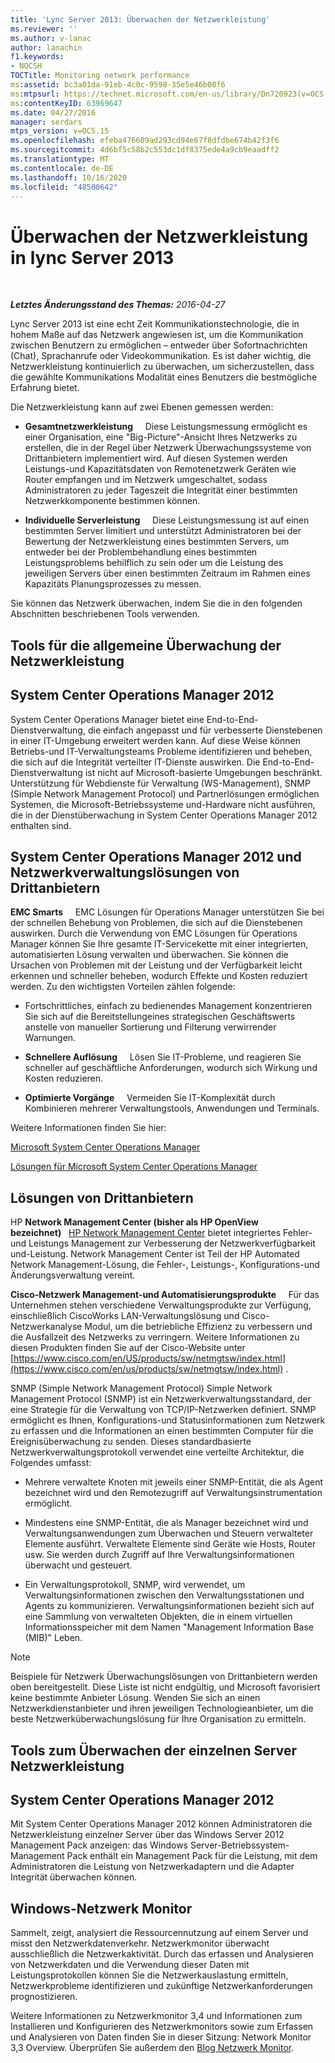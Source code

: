 ```yaml
---
title: 'Lync Server 2013: Überwachen der Netzwerkleistung'
ms.reviewer: ''
ms.author: v-lanac
author: lanachin
f1.keywords:
- NOCSH
TOCTitle: Monitoring network performance
ms:assetid: bc3a01da-91eb-4c0c-9598-35e5e46b00f6
ms:mtpsurl: https://technet.microsoft.com/en-us/library/Dn720923(v=OCS.15)
ms:contentKeyID: 63969647
ms.date: 04/27/2016
manager: serdars
mtps_version: v=OCS.15
ms.openlocfilehash: efeba476609ad293cd94e67f8dfdbe674b42f3f6
ms.sourcegitcommit: 4d6bf5c58b2c553dc1df8375ede4a9cb9eaadff2
ms.translationtype: MT
ms.contentlocale: de-DE
ms.lasthandoff: 10/16/2020
ms.locfileid: "48500642"
---
```

# <a name="monitoring-network-performance-in-lync-server-2013"></a>Überwachen der Netzwerkleistung in lync Server 2013

<div data-xmlns="http://www.w3.org/1999/xhtml">

<div class="topic" data-xmlns="http://www.w3.org/1999/xhtml" data-msxsl="urn:schemas-microsoft-com:xslt" data-cs="https://msdn.microsoft.com/">

<div data-asp="https://msdn2.microsoft.com/asp">



</div>

<div id="mainSection">

<div id="mainBody">

<span> </span>

_**Letztes Änderungsstand des Themas:** 2016-04-27_

Lync Server 2013 ist eine echt Zeit Kommunikationstechnologie, die in hohem Maße auf das Netzwerk angewiesen ist, um die Kommunikation zwischen Benutzern zu ermöglichen – entweder über Sofortnachrichten (Chat), Sprachanrufe oder Videokommunikation. Es ist daher wichtig, die Netzwerkleistung kontinuierlich zu überwachen, um sicherzustellen, dass die gewählte Kommunikations Modalität eines Benutzers die bestmögliche Erfahrung bietet.

Die Netzwerkleistung kann auf zwei Ebenen gemessen werden:

  - **Gesamtnetzwerkleistung**     Diese Leistungsmessung ermöglicht es einer Organisation, eine "Big-Picture"-Ansicht Ihres Netzwerks zu erstellen, die in der Regel über Netzwerk Überwachungssysteme von Drittanbietern implementiert wird. Auf diesen Systemen werden Leistungs-und Kapazitätsdaten von Remotenetzwerk Geräten wie Router empfangen und im Netzwerk umgeschaltet, sodass Administratoren zu jeder Tageszeit die Integrität einer bestimmten Netzwerkkomponente bestimmen können.

  - **Individuelle Serverleistung**     Diese Leistungsmessung ist auf einen bestimmten Server limitiert und unterstützt Administratoren bei der Bewertung der Netzwerkleistung eines bestimmten Servers, um entweder bei der Problembehandlung eines bestimmten Leistungsproblems behilflich zu sein oder um die Leistung des jeweiligen Servers über einen bestimmten Zeitraum im Rahmen eines Kapazitäts Planungsprozesses zu messen.

Sie können das Netzwerk überwachen, indem Sie die in den folgenden Abschnitten beschriebenen Tools verwenden.

<div>

## <a name="tools-for-overall-network-performance-monitoring"></a>Tools für die allgemeine Überwachung der Netzwerkleistung

<div>

## <a name="system-center-operations-manager-2012"></a>System Center Operations Manager 2012

System Center Operations Manager bietet eine End-to-End-Dienstverwaltung, die einfach angepasst und für verbesserte Dienstebenen in einer IT-Umgebung erweitert werden kann. Auf diese Weise können Betriebs-und IT-Verwaltungsteams Probleme identifizieren und beheben, die sich auf die Integrität verteilter IT-Dienste auswirken. Die End-to-End-Dienstverwaltung ist nicht auf Microsoft-basierte Umgebungen beschränkt. Unterstützung für Webdienste für Verwaltung (WS-Management), SNMP (Simple Network Management Protocol) und Partnerlösungen ermöglichen Systemen, die Microsoft-Betriebssysteme und-Hardware nicht ausführen, die in der Dienstüberwachung in System Center Operations Manager 2012 enthalten sind.

</div>

<div>

## <a name="system-center-operations-manager-2012-and-third-party-network-management-solutions"></a>System Center Operations Manager 2012 und Netzwerkverwaltungslösungen von Drittanbietern

**EMC Smarts**     EMC Lösungen für Operations Manager unterstützen Sie bei der schnellen Behebung von Problemen, die sich auf die Dienstebenen auswirken. Durch die Verwendung von EMC Lösungen für Operations Manager können Sie Ihre gesamte IT-Servicekette mit einer integrierten, automatisierten Lösung verwalten und überwachen. Sie können die Ursachen von Problemen mit der Leistung und der Verfügbarkeit leicht erkennen und schneller beheben, wodurch Effekte und Kosten reduziert werden. Zu den wichtigsten Vorteilen zählen folgende:

  - Fortschrittliches, einfach zu bedienendes Management konzentrieren Sie sich auf die Bereitstellungeines strategischen Geschäftswerts anstelle von manueller Sortierung und Filterung verwirrender Warnungen.

  - **Schnellere Auflösung**     Lösen Sie IT-Probleme, und reagieren Sie schneller auf geschäftliche Anforderungen, wodurch sich Wirkung und Kosten reduzieren.

  - **Optimierte Vorgänge**     Vermeiden Sie IT-Komplexität durch Kombinieren mehrerer Verwaltungstools, Anwendungen und Terminals.

Weitere Informationen finden Sie hier:

[Microsoft System Center Operations Manager](https://go.microsoft.com/fwlink/p/?linkid=243651)

[Lösungen für Microsoft System Center Operations Manager](http://www.emc.com/collateral/software/data-sheet/h6135-server-manager-ds.pdf)

</div>

<div>

## <a name="third-party-solutions"></a>Lösungen von Drittanbietern

HP **Network Management Center (bisher als HP OpenView bezeichnet)**   [HP Network Management Center](http://www8.hp.com/us/en/software-solutions/network-management/index.html?%26zn=bto%26cp=1-11-15-119_4000_100__) bietet integriertes Fehler-und Leistungs Management zur Verbesserung der Netzwerkverfügbarkeit und-Leistung. Network Management Center ist Teil der HP Automated Network Management-Lösung, die Fehler-, Leistungs-, Konfigurations-und Änderungsverwaltung vereint.

**Cisco-Netzwerk Management-und Automatisierungsprodukte**     Für das Unternehmen stehen verschiedene Verwaltungsprodukte zur Verfügung, einschließlich CiscoWorks LAN-Verwaltungslösung und Cisco-Netzwerkanalyse Modul, um die betriebliche Effizienz zu verbessern und die Ausfallzeit des Netzwerks zu verringern. Weitere Informationen zu diesen Produkten finden Sie auf der Cisco-Website unter [https://www.cisco.com/en/US/products/sw/netmgtsw/index.html](https://www.cisco.com/en/us/products/sw/netmgtsw/index.html) .

SNMP (Simple Network Management Protocol) Simple Network Management Protocol (SNMP) ist ein Netzwerkverwaltungsstandard, der eine Strategie für die Verwaltung von TCP/IP-Netzwerken definiert. SNMP ermöglicht es Ihnen, Konfigurations-und Statusinformationen zum Netzwerk zu erfassen und die Informationen an einen bestimmten Computer für die Ereignisüberwachung zu senden. Dieses standardbasierte Netzwerkverwaltungsprotokoll verwendet eine verteilte Architektur, die Folgendes umfasst:

  - Mehrere verwaltete Knoten mit jeweils einer SNMP-Entität, die als Agent bezeichnet wird und den Remotezugriff auf Verwaltungsinstrumentation ermöglicht.

  - Mindestens eine SNMP-Entität, die als Manager bezeichnet wird und Verwaltungsanwendungen zum Überwachen und Steuern verwalteter Elemente ausführt. Verwaltete Elemente sind Geräte wie Hosts, Router usw. Sie werden durch Zugriff auf Ihre Verwaltungsinformationen überwacht und gesteuert.

  - Ein Verwaltungsprotokoll, SNMP, wird verwendet, um Verwaltungsinformationen zwischen den Verwaltungsstationen und Agents zu kommunizieren. Verwaltungsinformationen bezieht sich auf eine Sammlung von verwalteten Objekten, die in einem virtuellen Informationsspeicher mit dem Namen "Management Information Base (MIB)" Leben.

<div>


> [!NOTE]  
> Beispiele für Netzwerk Überwachungslösungen von Drittanbietern werden oben bereitgestellt. Diese Liste ist nicht endgültig, und Microsoft favorisiert keine bestimmte Anbieter Lösung. Wenden Sie sich an einen Netzwerkdienstanbieter und ihren jeweiligen Technologieanbieter, um die beste Netzwerküberwachungslösung für Ihre Organisation zu ermitteln.



</div>

</div>

</div>

<div>

## <a name="tools-for-monitoring-individual-server-network-performance"></a>Tools zum Überwachen der einzelnen Server Netzwerkleistung

<div>

## <a name="system-center-operations-manager-2012"></a>System Center Operations Manager 2012

Mit System Center Operations Manager 2012 können Administratoren die Netzwerkleistung einzelner Server über das Windows Server 2012 Management Pack anzeigen: das Windows Server-Betriebssystem-Management Pack enthält ein Management Pack für die Leistung, mit dem Administratoren die Leistung von Netzwerkadaptern und die Adapter Integrität überwachen können.

</div>

<div>

## <a name="windows-network-monitor"></a>Windows-Netzwerk Monitor

Sammelt, zeigt, analysiert die Ressourcennutzung auf einem Server und misst den Netzwerkdatenverkehr. Netzwerkmonitor überwacht ausschließlich die Netzwerkaktivität. Durch das erfassen und Analysieren von Netzwerkdaten und die Verwendung dieser Daten mit Leistungsprotokollen können Sie die Netzwerkauslastung ermitteln, Netzwerkprobleme identifizieren und zukünftige Netzwerkanforderungen prognostizieren.

Weitere Informationen zu Netzwerkmonitor 3,4 und Informationen zum Installieren und Konfigurieren des Netzwerkmonitors sowie zum Erfassen und Analysieren von Daten finden Sie in dieser Sitzung: Network Monitor 3,3 Overview. Überprüfen Sie außerdem den [Blog Netzwerk Monitor](https://blogs.technet.com/b/netmon/).

</div>

</div>

</div>

<span> </span>

</div>

</div>

</div>

